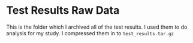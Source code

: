 # Test Results Raw Data

This is the folder which I archived all of the test results. I used them to do analysis for my study. I compressed them in to `test_results.tar.gz`
